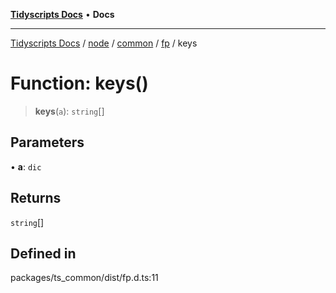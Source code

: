 [**Tidyscripts Docs**](../../../../../../../README.md) • **Docs**

***

[Tidyscripts Docs](../../../../../../../globals.md) / [node](../../../../../README.md) / [common](../../../README.md) / [fp](../README.md) / keys

# Function: keys()

> **keys**(`a`): `string`[]

## Parameters

• **a**: `dic`

## Returns

`string`[]

## Defined in

packages/ts\_common/dist/fp.d.ts:11
